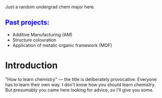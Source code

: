 <head>
<style>

h1   {color: blue;}
h2   {color: blue;}

</style>
</head>
Just a random undergrad chem major here.
<h2>    
    Past projects:
</h2>
<ul>
    <li>Additive Manufacturing (AM)</li>
    <li>Structure colouration</li>
    <li>Application of metalic organic framework (MOF)</li>
</ul>
<h1>
    Introduction
</h1>
<p> 
"How to learn chemistry" — the title is deliberately provocative. Everyone has to learn their own way. I don't know how you should learn chemistry. But presumably you came here looking for advice, so I'll give you some.

</p>
